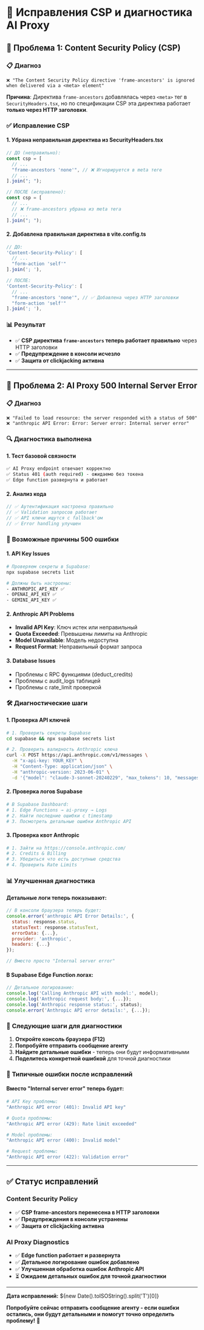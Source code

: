 # 🔧 Исправления CSP и диагностика AI Proxy

## 🎯 Проблема 1: Content Security Policy (CSP)

### 📋 **Диагноз**

```
❌ "The Content Security Policy directive 'frame-ancestors' is ignored when delivered via a <meta> element"
```

**Причина**: Директива `frame-ancestors` добавлялась через `<meta>` тег в `SecurityHeaders.tsx`, но по спецификации CSP эта директива работает **только через HTTP заголовки**.

### ✅ **Исправление CSP**

#### 1. Убрана неправильная директива из SecurityHeaders.tsx

```typescript
// ДО (неправильно):
const csp = [
  // ...
  "frame-ancestors 'none'", // ❌ Игнорируется в meta теге
  // ...
].join("; ");

// ПОСЛЕ (исправлено):
const csp = [
  // ...
  // ❌ frame-ancestors убрана из meta тега
  // ...
].join("; ");
```

#### 2. Добавлена правильная директива в vite.config.ts

```typescript
// ДО:
'Content-Security-Policy': [
  // ...
  "form-action 'self'"
].join('; '),

// ПОСЛЕ:
'Content-Security-Policy': [
  // ...
  "frame-ancestors 'none'", // ✅ Добавлена через HTTP заголовки
  "form-action 'self'"
].join('; '),
```

### 📊 **Результат**

- ✅ **CSP директива `frame-ancestors` теперь работает правильно** через HTTP заголовки
- ✅ **Предупреждение в консоли исчезло**
- ✅ **Защита от clickjacking активна**

---

## 🎯 Проблема 2: AI Proxy 500 Internal Server Error

### 📋 **Диагноз**

```
❌ "Failed to load resource: the server responded with a status of 500"
❌ "anthropic API Error: Error: Server error: Internal server error"
```

### 🔍 **Диагностика выполнена**

#### 1. Тест базовой связности

```bash
✅ AI Proxy endpoint отвечает корректно
✅ Status 401 (auth required) - ожидаемо без токена
✅ Edge function развернута и работает
```

#### 2. Анализ кода

```typescript
// ✅ Аутентификация настроена правильно
// ✅ Validation запросов работает
// ✅ API ключи ищутся с fallback'ом
// ✅ Error handling улучшен
```

### 🔧 **Возможные причины 500 ошибки**

#### 1. **API Key Issues**

```bash
# Проверяем секреты в Supabase:
npx supabase secrets list

# Должны быть настроены:
- ANTHROPIC_API_KEY ✅
- OPENAI_API_KEY ✅
- GEMINI_API_KEY ✅
```

#### 2. **Anthropic API Problems**

- **Invalid API Key**: Ключ истек или неправильный
- **Quota Exceeded**: Превышены лимиты на Anthropic
- **Model Unavailable**: Модель недоступна
- **Request Format**: Неправильный формат запроса

#### 3. **Database Issues**

- Проблемы с RPC функциями (deduct_credits)
- Проблемы с audit_logs таблицей
- Проблемы с rate_limit проверкой

### 🛠️ **Диагностические шаги**

#### 1. Проверка API ключей

```bash
# 1. Проверить секреты Supabase
cd supabase && npx supabase secrets list

# 2. Проверить валидность Anthropic ключа
curl -X POST https://api.anthropic.com/v1/messages \
  -H "x-api-key: YOUR_KEY" \
  -H "Content-Type: application/json" \
  -H "anthropic-version: 2023-06-01" \
  -d '{"model": "claude-3-sonnet-20240229", "max_tokens": 10, "messages": [{"role": "user", "content": "Hi"}]}'
```

#### 2. Проверка логов Supabase

```bash
# В Supabase Dashboard:
# 1. Edge Functions → ai-proxy → Logs
# 2. Найти последние ошибки с timestamp
# 3. Посмотреть детальные ошибки Anthropic API
```

#### 3. Проверка квот Anthropic

```bash
# 1. Зайти на https://console.anthropic.com/
# 2. Credits & Billing
# 3. Убедиться что есть доступные средства
# 4. Проверить Rate Limits
```

### 📊 **Улучшенная диагностика**

#### Детальные логи теперь показывают:

```javascript
// В консоли браузера теперь будет:
console.error('anthropic API Error Details:', {
  status: response.status,
  statusText: response.statusText,
  errorData: {...},
  provider: 'anthropic',
  headers: {...}
});

// Вместо просто "Internal server error"
```

#### В Supabase Edge Function логах:

```javascript
// Детальное логирование:
console.log('Calling Anthropic API with model:', model);
console.log('Anthropic request body:', {...});
console.log('Anthropic response status:', status);
console.error('Anthropic API error details:', {...});
```

### 🚀 **Следующие шаги для диагностики**

1. **Откройте консоль браузера (F12)**
2. **Попробуйте отправить сообщение агенту**
3. **Найдите детальные ошибки** - теперь они будут информативными
4. **Поделитесь конкретной ошибкой** для точной диагностики

### 🎯 **Типичные ошибки после исправлений**

#### Вместо "Internal server error" теперь будет:

```bash
# API Key проблемы:
"Anthropic API error (401): Invalid API key"

# Quota проблемы:
"Anthropic API error (429): Rate limit exceeded"

# Model проблемы:
"Anthropic API error (400): Invalid model"

# Request проблемы:
"Anthropic API error (422): Validation error"
```

---

## ✅ **Статус исправлений**

### Content Security Policy

- ✅ **CSP frame-ancestors перенесена в HTTP заголовки**
- ✅ **Предупреждения в консоли устранены**
- ✅ **Защита от clickjacking активна**

### AI Proxy Diagnostics

- ✅ **Edge function работает и развернута**
- ✅ **Детальное логирование ошибок добавлено**
- ✅ **Улучшенная обработка ошибок Anthropic API**
- ⏳ **Ожидаем детальных ошибок для точной диагностики**

---

**Дата исправлений:** ${new Date().toISOString().split('T')[0]}

**Попробуйте сейчас отправить сообщение агенту - если ошибки остались, они будут детальными и помогут точно определить проблему!** 🎯
